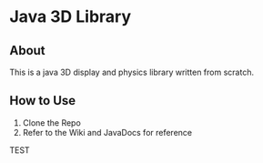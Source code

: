 # Java 3D Library

## About
This is a java 3D display and physics library written from scratch.

## How to Use

1. Clone the Repo
2. Refer to the Wiki and JavaDocs for reference

TEST